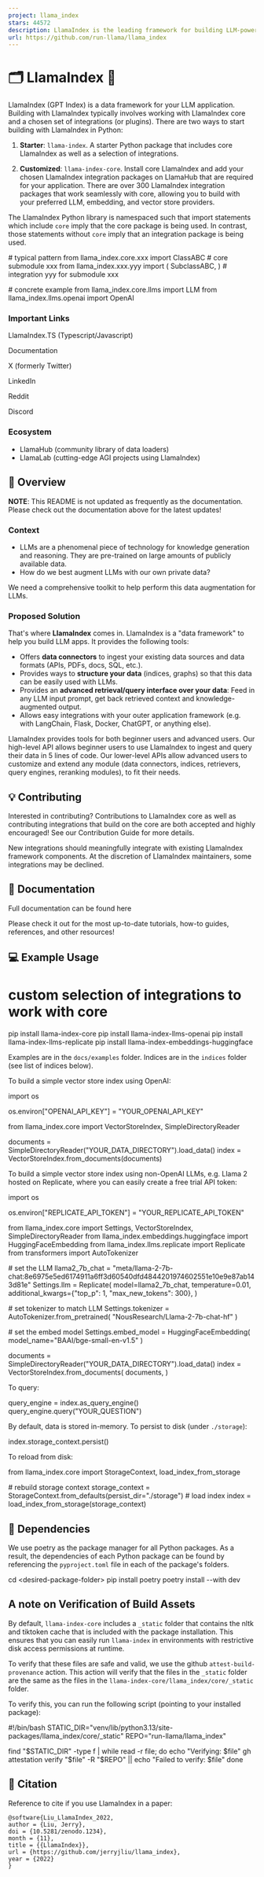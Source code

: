 ```yaml
---
project: llama_index
stars: 44572
description: LlamaIndex is the leading framework for building LLM-powered agents over your data.
url: https://github.com/run-llama/llama_index
---
```


🗂️ LlamaIndex 🦙
=================

LlamaIndex (GPT Index) is a data framework for your LLM application. Building with LlamaIndex typically involves working with LlamaIndex core and a chosen set of integrations (or plugins). There are two ways to start building with LlamaIndex in Python:

1.  **Starter**: `llama-index`. A starter Python package that includes core LlamaIndex as well as a selection of integrations.
    
2.  **Customized**: `llama-index-core`. Install core LlamaIndex and add your chosen LlamaIndex integration packages on LlamaHub that are required for your application. There are over 300 LlamaIndex integration packages that work seamlessly with core, allowing you to build with your preferred LLM, embedding, and vector store providers.
    

The LlamaIndex Python library is namespaced such that import statements which include `core` imply that the core package is being used. In contrast, those statements without `core` imply that an integration package is being used.

\# typical pattern
from llama\_index.core.xxx import ClassABC  \# core submodule xxx
from llama\_index.xxx.yyy import (
    SubclassABC,
)  \# integration yyy for submodule xxx

\# concrete example
from llama\_index.core.llms import LLM
from llama\_index.llms.openai import OpenAI

### Important Links

LlamaIndex.TS (Typescript/Javascript)

Documentation

X (formerly Twitter)

LinkedIn

Reddit

Discord

### Ecosystem

-   LlamaHub (community library of data loaders)
-   LlamaLab (cutting-edge AGI projects using LlamaIndex)

🚀 Overview
-----------

**NOTE**: This README is not updated as frequently as the documentation. Please check out the documentation above for the latest updates!

### Context

-   LLMs are a phenomenal piece of technology for knowledge generation and reasoning. They are pre-trained on large amounts of publicly available data.
-   How do we best augment LLMs with our own private data?

We need a comprehensive toolkit to help perform this data augmentation for LLMs.

### Proposed Solution

That's where **LlamaIndex** comes in. LlamaIndex is a "data framework" to help you build LLM apps. It provides the following tools:

-   Offers **data connectors** to ingest your existing data sources and data formats (APIs, PDFs, docs, SQL, etc.).
-   Provides ways to **structure your data** (indices, graphs) so that this data can be easily used with LLMs.
-   Provides an **advanced retrieval/query interface over your data**: Feed in any LLM input prompt, get back retrieved context and knowledge-augmented output.
-   Allows easy integrations with your outer application framework (e.g. with LangChain, Flask, Docker, ChatGPT, or anything else).

LlamaIndex provides tools for both beginner users and advanced users. Our high-level API allows beginner users to use LlamaIndex to ingest and query their data in 5 lines of code. Our lower-level APIs allow advanced users to customize and extend any module (data connectors, indices, retrievers, query engines, reranking modules), to fit their needs.

💡 Contributing
---------------

Interested in contributing? Contributions to LlamaIndex core as well as contributing integrations that build on the core are both accepted and highly encouraged! See our Contribution Guide for more details.

New integrations should meaningfully integrate with existing LlamaIndex framework components. At the discretion of LlamaIndex maintainers, some integrations may be declined.

📄 Documentation
----------------

Full documentation can be found here

Please check it out for the most up-to-date tutorials, how-to guides, references, and other resources!

💻 Example Usage
----------------

# custom selection of integrations to work with core
pip install llama-index-core
pip install llama-index-llms-openai
pip install llama-index-llms-replicate
pip install llama-index-embeddings-huggingface

Examples are in the `docs/examples` folder. Indices are in the `indices` folder (see list of indices below).

To build a simple vector store index using OpenAI:

import os

os.environ\["OPENAI\_API\_KEY"\] \= "YOUR\_OPENAI\_API\_KEY"

from llama\_index.core import VectorStoreIndex, SimpleDirectoryReader

documents \= SimpleDirectoryReader("YOUR\_DATA\_DIRECTORY").load\_data()
index \= VectorStoreIndex.from\_documents(documents)

To build a simple vector store index using non-OpenAI LLMs, e.g. Llama 2 hosted on Replicate, where you can easily create a free trial API token:

import os

os.environ\["REPLICATE\_API\_TOKEN"\] \= "YOUR\_REPLICATE\_API\_TOKEN"

from llama\_index.core import Settings, VectorStoreIndex, SimpleDirectoryReader
from llama\_index.embeddings.huggingface import HuggingFaceEmbedding
from llama\_index.llms.replicate import Replicate
from transformers import AutoTokenizer

\# set the LLM
llama2\_7b\_chat \= "meta/llama-2-7b-chat:8e6975e5ed6174911a6ff3d60540dfd4844201974602551e10e9e87ab143d81e"
Settings.llm \= Replicate(
    model\=llama2\_7b\_chat,
    temperature\=0.01,
    additional\_kwargs\={"top\_p": 1, "max\_new\_tokens": 300},
)

\# set tokenizer to match LLM
Settings.tokenizer \= AutoTokenizer.from\_pretrained(
    "NousResearch/Llama-2-7b-chat-hf"
)

\# set the embed model
Settings.embed\_model \= HuggingFaceEmbedding(
    model\_name\="BAAI/bge-small-en-v1.5"
)

documents \= SimpleDirectoryReader("YOUR\_DATA\_DIRECTORY").load\_data()
index \= VectorStoreIndex.from\_documents(
    documents,
)

To query:

query\_engine \= index.as\_query\_engine()
query\_engine.query("YOUR\_QUESTION")

By default, data is stored in-memory. To persist to disk (under `./storage`):

index.storage\_context.persist()

To reload from disk:

from llama\_index.core import StorageContext, load\_index\_from\_storage

\# rebuild storage context
storage\_context \= StorageContext.from\_defaults(persist\_dir\="./storage")
\# load index
index \= load\_index\_from\_storage(storage\_context)

🔧 Dependencies
---------------

We use poetry as the package manager for all Python packages. As a result, the dependencies of each Python package can be found by referencing the `pyproject.toml` file in each of the package's folders.

cd <desired-package-folder\>
pip install poetry
poetry install --with dev

A note on Verification of Build Assets
--------------------------------------

By default, `llama-index-core` includes a `_static` folder that contains the nltk and tiktoken cache that is included with the package installation. This ensures that you can easily run `llama-index` in environments with restrictive disk access permissions at runtime.

To verify that these files are safe and valid, we use the github `attest-build-provenance` action. This action will verify that the files in the `_static` folder are the same as the files in the `llama-index-core/llama_index/core/_static` folder.

To verify this, you can run the following script (pointing to your installed package):

#!/bin/bash
STATIC\_DIR="venv/lib/python3.13/site-packages/llama\_index/core/\_static"
REPO="run-llama/llama\_index"

find "$STATIC\_DIR" -type f | while read -r file; do
    echo "Verifying: $file"
    gh attestation verify "$file" -R "$REPO" || echo "Failed to verify: $file"
done

📖 Citation
-----------

Reference to cite if you use LlamaIndex in a paper:

```
@software{Liu_LlamaIndex_2022,
author = {Liu, Jerry},
doi = {10.5281/zenodo.1234},
month = {11},
title = {{LlamaIndex}},
url = {https://github.com/jerryjliu/llama_index},
year = {2022}
}
```

